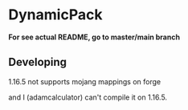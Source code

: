 # DynamicPack
**For see actual README, go to master/main branch**

## Developing
1.16.5 not supports mojang mappings on forge

and I (adamcalculator) can't compile it on 1.16.5.